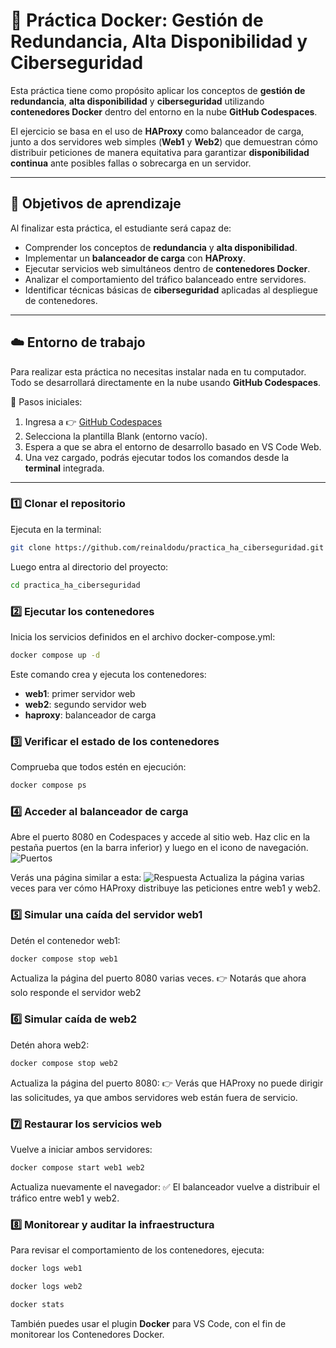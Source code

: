 # 🐳 Práctica Docker: Gestión de Redundancia, Alta Disponibilidad y Ciberseguridad

Esta práctica tiene como propósito aplicar los conceptos de **gestión de redundancia**, **alta disponibilidad** y **ciberseguridad** utilizando **contenedores Docker** dentro del entorno en la nube **GitHub Codespaces**.

El ejercicio se basa en el uso de **HAProxy** como balanceador de carga, junto a dos servidores web simples (**Web1** y **Web2**) que demuestran cómo distribuir peticiones de manera equitativa para garantizar **disponibilidad continua** ante posibles fallas o sobrecarga en un servidor.

---

## 🧱 Objetivos de aprendizaje

Al finalizar esta práctica, el estudiante será capaz de:

- Comprender los conceptos de **redundancia** y **alta disponibilidad**.  
- Implementar un **balanceador de carga** con **HAProxy**.  
- Ejecutar servicios web simultáneos dentro de **contenedores Docker**.  
- Analizar el comportamiento del tráfico balanceado entre servidores.  
- Identificar técnicas básicas de **ciberseguridad** aplicadas al despliegue de contenedores.

---

## ☁️ Entorno de trabajo

Para realizar esta práctica no necesitas instalar nada en tu computador.
Todo se desarrollará directamente en la nube usando **GitHub Codespaces**.

🔹 Pasos iniciales:

1. Ingresa a 👉 <a href="https://github.com/codespaces" target="_blank">GitHub Codespaces</a>
2. Selecciona la plantilla Blank (entorno vacío).
3. Espera a que se abra el entorno de desarrollo basado en VS Code Web.
4. Una vez cargado, podrás ejecutar todos los comandos desde la **terminal** integrada.

---

### 1️⃣ Clonar el repositorio

Ejecuta en la terminal:

```bash
git clone https://github.com/reinaldodu/practica_ha_ciberseguridad.git
   ```
Luego entra al directorio del proyecto:
```bash
cd practica_ha_ciberseguridad
   ```
### 2️⃣ Ejecutar los contenedores

Inicia los servicios definidos en el archivo docker-compose.yml:
```bash
docker compose up -d
   ```
Este comando crea y ejecuta los contenedores:
- **web1**: primer servidor web
- **web2**: segundo servidor web
- **haproxy**: balanceador de carga

### 3️⃣ Verificar el estado de los contenedores
Comprueba que todos estén en ejecución:
```bash
docker compose ps
   ```
   
### 4️⃣ Acceder al balanceador de carga
Abre el puerto 8080 en Codespaces y accede al sitio web.
Haz clic en la pestaña puertos (en la barra inferior) y luego en el icono de navegación.
![Puertos](https://i.postimg.cc/GpRjJPSV/puertos.png)

Verás una página similar a esta:
![Respuesta](https://i.postimg.cc/pdvBYQ1g/respuesta.png)
Actualiza la página varias veces para ver cómo HAProxy distribuye las peticiones entre web1 y web2.

### 5️⃣ Simular una caída del servidor web1
Detén el contenedor web1:
```bash
docker compose stop web1
   ```
Actualiza la página del puerto 8080 varias veces.
👉 Notarás que ahora solo responde el servidor web2

### 6️⃣ Simular caída de web2

Detén ahora web2:
```bash
docker compose stop web2
   ```
Actualiza la página del puerto 8080:
👉 Verás que HAProxy no puede dirigir las solicitudes, ya que ambos servidores web están fuera de servicio.

### 7️⃣ Restaurar los servicios web
Vuelve a iniciar ambos servidores:
```bash
docker compose start web1 web2
   ```
Actualiza nuevamente el navegador:
✅ El balanceador vuelve a distribuir el tráfico entre web1 y web2.

### 8️⃣ Monitorear y auditar la infraestructura

Para revisar el comportamiento de los contenedores, ejecuta:
```bash
docker logs web1
   ```
```bash
docker logs web2
   ```
```bash
docker stats
   ```

También puedes usar el plugin **Docker** para VS Code, con el fin de monitorear los Contenedores Docker.
